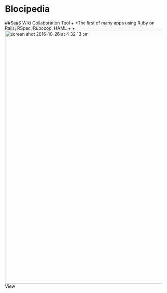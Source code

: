 # Blocipedia

##SaaS Wiki Collaboration Tool
 +
 +The first of many apps using Ruby on Rails, RSpec, Rubocop, HAML
 +
 +<img width="809" alt="screen shot 2016-10-26 at 4 32 13 pm" src="https://cloud.githubusercontent.com/assets/16665894/19744146/32504ec0-9b9a-11e6-8ffb-e9a6f6ff32b0.png">
View
